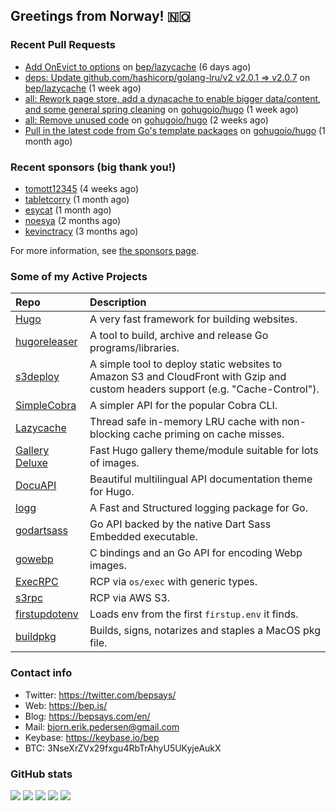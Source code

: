 ## Greetings from Norway! 🇳🇴

### Recent Pull Requests

- [Add OnEvict to options](https://github.com/bep/lazycache/pull/6) on [bep/lazycache](https://github.com/bep/lazycache) (6 days ago)
- [deps: Update github.com/hashicorp/golang-lru/v2 v2.0.1 =&gt; v2.0.7](https://github.com/bep/lazycache/pull/5) on [bep/lazycache](https://github.com/bep/lazycache) (1 week ago)
- [all: Rework page store, add a dynacache to enable bigger data/content, and some general spring cleaning](https://github.com/gohugoio/hugo/pull/11830) on [gohugoio/hugo](https://github.com/gohugoio/hugo) (1 week ago)
- [all: Remove unused code](https://github.com/gohugoio/hugo/pull/11817) on [gohugoio/hugo](https://github.com/gohugoio/hugo) (2 weeks ago)
- [Pull in the latest code from Go&#39;s template packages](https://github.com/gohugoio/hugo/pull/11771) on [gohugoio/hugo](https://github.com/gohugoio/hugo) (1 month ago)

### Recent sponsors (big thank you!)

- [tomott12345](https://github.com/tomott12345) (4 weeks ago)
- [tabletcorry](https://github.com/tabletcorry) (1 month ago)
- [esycat](https://github.com/esycat) (1 month ago)
- [noesya](https://github.com/noesya) (2 months ago)
- [kevinctracy](https://github.com/kevinctracy) (3 months ago)

For more information, see [the sponsors page](https://github.com/sponsors/bep/).

### Some of my Active Projects

| Repo  | Description |
| :---------------------------------------- | :------------------------------------------- |
| [Hugo](https://github.com/gohugoio/hugo)|A very fast framework for building websites. |
| [hugoreleaser](https://github.com/gohugoio/hugoreleaser)| A tool to build, archive and release Go programs/libraries.  |
| [s3deploy](https://github.com/bep/s3deploy)| A simple tool to deploy static websites to Amazon S3 and CloudFront with Gzip and custom headers support (e.g. "Cache-Control").|
| [SimpleCobra](https://github.com/bep/simplecobra)|A simpler API for the popular Cobra CLI.|
| [Lazycache](https://github.com/bep/lazycache)| Thread safe in-memory LRU cache with non-blocking cache priming on cache misses.  |
| [Gallery Deluxe](https://github.com/bep/gallerydeluxe)|Fast Hugo gallery theme/module suitable for lots of images.  |
| [DocuAPI](https://github.com/bep/docuapi)| Beautiful multilingual API documentation theme for Hugo.  |
| [logg](https://github.com/bep/logg)| A Fast and Structured logging package for Go.  |
| [godartsass](https://github.com/bep/godartsass)| Go API backed by the native Dart Sass Embedded executable. |
| [gowebp](https://github.com/bep/gowebp)|C bindings and an Go API for encoding Webp images. |
| [ExecRPC](https://github.com/bep/execrpc)|RCP via `os/exec` with generic types.  |
| [s3rpc](https://github.com/bep/s3rpc)|RCP via AWS S3.|
| [firstupdotenv](https://github.com/bep/firstupdotenv)|Loads env from the first `firstup.env` it finds. |
| [buildpkg](https://github.com/bep/buildpkg)| Builds, signs, notarizes and staples a MacOS pkg file. |

### Contact info
- Twitter: https://twitter.com/bepsays/
- Web: https://bep.is/
- Blog: https://bepsays.com/en/
- Mail: bjorn.erik.pedersen@gmail.com
- Keybase: https://keybase.io/bep
- BTC: 3NseXrZVx29fxgu4RbTrAhyU5UKyjeAukX


### GitHub stats

![](https://github-profile-summary-cards.vercel.app/api/cards/profile-details?username=bep&theme=github)
![](https://github-profile-summary-cards.vercel.app/api/cards/repos-per-language?username=bep&theme=github)
![](https://github-profile-summary-cards.vercel.app/api/cards/most-commit-language?username=bep&theme=github)
![](https://github-profile-summary-cards.vercel.app/api/cards/stats?username=bep&theme=github)
![](https://github-profile-summary-cards.vercel.app/api/cards/productive-time?username=bep&theme=github)
